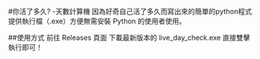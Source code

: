 #你活了多久? -天數計算機
因為好奇自己活了多久而寫出來的簡單的python程式
提供執行檔（.exe）方便無需安裝 Python 的使用者使用。

##使用方式
前往 Releases 頁面
下載最新版本的 live_day_check.exe
直接雙擊執行即可！
